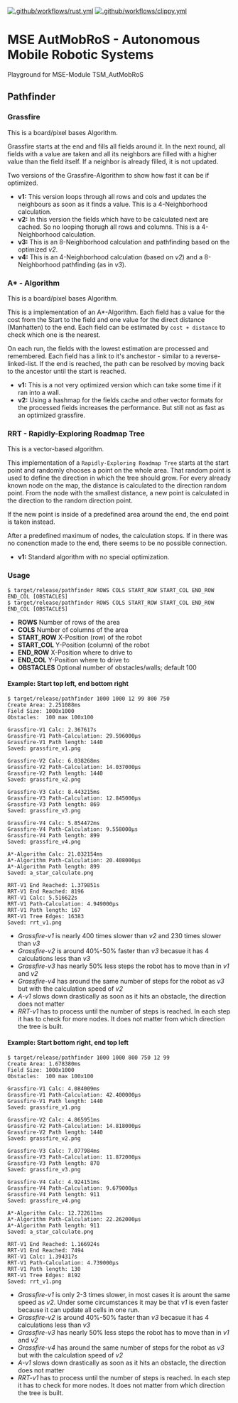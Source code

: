[![.github/workflows/rust.yml](https://github.com/LukyLuke/mse_autmobros/actions/workflows/rust.yml/badge.svg)](https://github.com/LukyLuke/mse_autmobros/actions/workflows/rust.yml)
[![.github/workflows/clippy.yml](https://github.com/LukyLuke/mse_autmobros/actions/workflows/clippy.yml/badge.svg)](https://github.com/LukyLuke/mse_autmobros/actions/workflows/clippy.yml)

# MSE AutMobRoS - Autonomous Mobile Robotic Systems

Playground for MSE-Module TSM_AutMobRoS

## Pathfinder

### Grassfire

This is a board/pixel bases Algorithm.

Grassfire starts at the end and fills all fields around it.
In the next round, all fields with a value are taken and all its neighbors are filled with a higher value than the field itself.
If a neighbor is already filled, it is not updated.

Two versions of the Grassfire-Algorithm to show how fast it can be if optimized.

* **v1:** This version loops through all rows and cols and updates the neighbours as soon as it finds a value. This is a 4-Neighborhood calculation.
* **v2:** In this version the fields which have to be calculated next are cached. So no looping thorugh all rows and columns. This is a 4-Neighborhood calculation.
* **v3:** This is an 8-Neighborhood calculation and pathfinding based on the optimized *v2*.
* **v4:** This is an 4-Neighborhood calculation (based on *v2*) and a 8-Neighborhood pathfinding (as in *v3*).


### A* - Algorithm

This is a board/pixel bases Algorithm.

This is a implementation of an A*-Algorithm.
Each field has a value for the cost from the Start to the field and one value for the direct distance (Manhatten) to the end.
Each field can be estimated by `cost + distance` to check which one is the nearest.

On each run, the fields with the lowest estimation are processed and remembered.
Each field has a link to it's anchestor - similar to a reverse-linked-list.
If the end is reached, the path can be resolved by moving back to the ancestor until the start is reached.

* **v1:** This is a not very optimized version which can take some time if it ran into a wall.
* **v2:** Using a hashmap for the fields cache and other vector formats for the processed fields increases the performance. But still not as fast as an optimized grassfire.


### RRT - Rapidly-Exploring Roadmap Tree

This is a vector-based algorithm.

This implementation of a `Rapidly-Exploring Roadmap Tree` starts at the start point and randomly chooses a point on the whole area.
That random point is used to define the direction in which the tree should grow.
For every already known node on the map, the distance is calculated to the direction random point.
From the node with the smallest distance, a new point is calculated in the direction to the random direction point.

If the new point is inside of a predefined area around the end, the end point is taken instead.

After a predefined maximum of nodes, the calculation stops.
If in there was no conenction made to the end, there seems to be no possible connection.

* **v1:** Standard algorithm with no special optimization.


### Usage

```
$ target/release/pathfinder ROWS COLS START_ROW START_COL END_ROW END_COL [OBSTACLES]
$ target/release/pathfinder ROWS COLS START_ROW START_COL END_ROW END_COL [OBSTACLES]
```

* **ROWS** Number of rows of the area
* **COLS** Number of columns of the area
* **START_ROW** X-Position (row) of the robot
* **START_COL** Y-Position (column) of the robot
* **END_ROW** X-Position where to drive to
* **END_COL** Y-Position where to drive to
* **OBSTACLES** Optional number of obstacles/walls; default 100

#### Example: Start top left, end bottom right

```
$ target/release/pathfinder 1000 1000 12 99 800 750
Create Area: 2.251088ms
Field Size: 1000x1000
Obstacles:  100 max 100x100

Grassfire-V1 Calc: 2.367617s
Grassfire-V1 Path-Calculation: 29.596000µs
Grassfire-V1 Path length: 1440
Saved: grassfire_v1.png

Grassfire-V2 Calc: 6.038268ms
Grassfire-V2 Path-Calculation: 14.037000µs
Grassfire-V2 Path length: 1440
Saved: grassfire_v2.png

Grassfire-V3 Calc: 8.443215ms
Grassfire-V3 Path-Calculation: 12.845000µs
Grassfire-V3 Path length: 869
Saved: grassfire_v3.png

Grassfire-V4 Calc: 5.854472ms
Grassfire-V4 Path-Calculation: 9.558000µs
Grassfire-V4 Path length: 899
Saved: grassfire_v4.png

A*-Algorithm Calc: 21.032154ms
A*-Algorithm Path-Calculation: 20.408000µs
A*-Algorithm Path length: 899
Saved: a_star_calculate.png

RRT-V1 End Reached: 1.379851s
RRT-V1 End Reached: 8196
RRT-V1 Calc: 5.516622s
RRT-V1 Path-Calculation: 4.949000µs
RRT-V1 Path length: 167
RRT-V1 Tree Edges: 16383
Saved: rrt_v1.png
```

* *Grassfire-v1* is nearly 400 times slower than *v2* and 230 times slower than *v3*
* *Grassfire-v2* is around 40%-50% faster than *v3* becasue it has 4 calculations less than *v3*
* *Grassfire-v3* has nearly 50% less steps the robot has to move than in *v1* and *v2*
* *Grassfire-v4* has around the same number of steps for the robot as *v3* but with the calculation speed of *v2*
* *A-v1* slows down drastically as soon as it hits an obstacle, the direction does not matter
* *RRT-v1* has to process until the number of steps is reached. In each step it has to check for more nodes. It does not matter from which direction the tree is built.

#### Example: Start bottom right, end top left

```
$ target/release/pathfinder 1000 1000 800 750 12 99
Create Area: 1.678380ms
Field Size: 1000x1000
Obstacles:  100 max 100x100

Grassfire-V1 Calc: 4.084009ms
Grassfire-V1 Path-Calculation: 42.400000µs
Grassfire-V1 Path length: 1440
Saved: grassfire_v1.png

Grassfire-V2 Calc: 4.865951ms
Grassfire-V2 Path-Calculation: 14.818000µs
Grassfire-V2 Path length: 1440
Saved: grassfire_v2.png

Grassfire-V3 Calc: 7.077984ms
Grassfire-V3 Path-Calculation: 11.872000µs
Grassfire-V3 Path length: 870
Saved: grassfire_v3.png

Grassfire-V4 Calc: 4.924151ms
Grassfire-V4 Path-Calculation: 9.679000µs
Grassfire-V4 Path length: 911
Saved: grassfire_v4.png

A*-Algorithm Calc: 12.722611ms
A*-Algorithm Path-Calculation: 22.262000µs
A*-Algorithm Path length: 911
Saved: a_star_calculate.png

RRT-V1 End Reached: 1.166924s
RRT-V1 End Reached: 7494
RRT-V1 Calc: 1.394317s
RRT-V1 Path-Calculation: 4.739000µs
RRT-V1 Path length: 130
RRT-V1 Tree Edges: 8192
Saved: rrt_v1.png
```

* *Grassfire-v1* is only 2-3 times slower, in most cases it is arount the same speed as *v2*. Under some circumstances it may be that *v1* is even faster because it can update all cells in one run.
* *Grassfire-v2* is around 40%-50% faster than *v3* becasue it has 4 calculations less than *v3*
* *Grassfire-v3* has nearly 50% less steps the robot has to move than in *v1* and *v2*
* *Grassfire-v4* has around the same number of steps for the robot as *v3* but with the calculation speed of *v2*
* *A-v1* slows down drastically as soon as it hits an obstacle, the direction does not matter
* *RRT-v1* has to process until the number of steps is reached. In each step it has to check for more nodes. It does not matter from which direction the tree is built.
